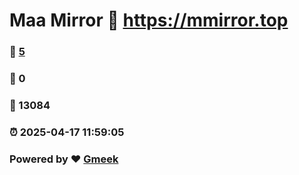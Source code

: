 # Maa Mirror :link: https://mmirror.top 
### :page_facing_up: [5](https://mmirror.top/tag.html) 
### :speech_balloon: 0 
### :hibiscus: 13084 
### :alarm_clock: 2025-04-17 11:59:05 
### Powered by :heart: [Gmeek](https://github.com/Meekdai/Gmeek)
